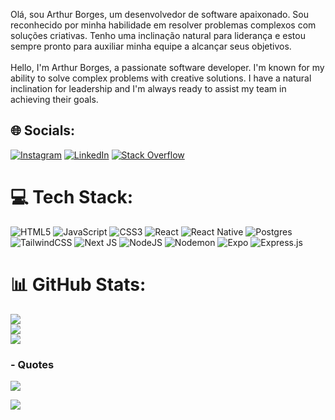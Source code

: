 Olá, sou Arthur Borges, um desenvolvedor de software apaixonado. Sou reconhecido por minha habilidade em resolver problemas complexos com soluções criativas. Tenho uma inclinação natural para liderança e estou sempre pronto para auxiliar minha equipe a alcançar seus objetivos.<br><br>Hello, I'm Arthur Borges, a passionate software developer. I'm known for my ability to solve complex problems with creative solutions. I have a natural inclination for leadership and I'm always ready to assist my team in achieving their goals.


## 🌐 Socials:
[![Instagram](https://img.shields.io/badge/Instagram-%23E4405F.svg?logo=Instagram&logoColor=white)](https://instagram.com/borgesrth) [![LinkedIn](https://img.shields.io/badge/LinkedIn-%230077B5.svg?logo=linkedin&logoColor=white)](https://linkedin.com/in/arthur-borges-b3877a2b1) [![Stack Overflow](https://img.shields.io/badge/-Stackoverflow-FE7A16?logo=stack-overflow&logoColor=white)](https://stackoverflow.com/users/22784295) 

# 💻 Tech Stack:
![HTML5](https://img.shields.io/badge/html5-%23E34F26.svg?style=for-the-badge&logo=html5&logoColor=white) ![JavaScript](https://img.shields.io/badge/javascript-%23323330.svg?style=for-the-badge&logo=javascript&logoColor=%23F7DF1E) ![CSS3](https://img.shields.io/badge/css3-%231572B6.svg?style=for-the-badge&logo=css3&logoColor=white) ![React](https://img.shields.io/badge/react-%2320232a.svg?style=for-the-badge&logo=react&logoColor=%2361DAFB) ![React Native](https://img.shields.io/badge/react_native-%2320232a.svg?style=for-the-badge&logo=react&logoColor=%2361DAFB) ![Postgres](https://img.shields.io/badge/postgres-%23316192.svg?style=for-the-badge&logo=postgresql&logoColor=white) ![TailwindCSS](https://img.shields.io/badge/tailwindcss-%2338B2AC.svg?style=for-the-badge&logo=tailwind-css&logoColor=white) ![Next JS](https://img.shields.io/badge/Next-black?style=for-the-badge&logo=next.js&logoColor=white) ![NodeJS](https://img.shields.io/badge/node.js-6DA55F?style=for-the-badge&logo=node.js&logoColor=white) ![Nodemon](https://img.shields.io/badge/NODEMON-%23323330.svg?style=for-the-badge&logo=nodemon&logoColor=%BBDEAD) ![Expo](https://img.shields.io/badge/expo-1C1E24?style=for-the-badge&logo=expo&logoColor=#D04A37) ![Express.js](https://img.shields.io/badge/express.js-%23404d59.svg?style=for-the-badge&logo=express&logoColor=%2361DAFB)
# 📊 GitHub Stats:
![](https://github-readme-stats.vercel.app/api?username=ArthBG&theme=tokyonight&hide_border=false&include_all_commits=true&count_private=true)<br/>
![](https://github-readme-streak-stats.herokuapp.com/?user=ArthBG&theme=tokyonight&hide_border=false)<br/>
![](https://github-readme-stats.vercel.app/api/top-langs/?username=ArthBG&theme=tokyonight&hide_border=false&include_all_commits=true&count_private=true&layout=compact)

### - Quotes
![](https://quotes-github-readme.vercel.app/api?type=horizontal&theme=tokyonight)

[![](https://visitcount.itsvg.in/api?id=ArthBG&icon=1&color=1)](https://visitcount.itsvg.in)

<!-- Proudly created with GPRM ( https://gprm.itsvg.in ) -->
